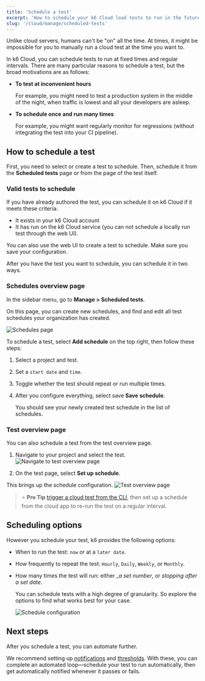 ```yaml
---
title: 'Schedule a test'
excerpt: 'How to schedule your k6 Cloud load tests to run in the future and at regular intervals.'
slug: '/cloud/manage/scheduled-tests'
---
```


Unlike cloud servers, humans can't be "on" all the time.
At times, it might be impossible for you to manually run a cloud test at the time you want to.

In k6 Cloud, you can schedule tests to run at fixed times and regular intervals.
There are many particular reasons to schedule a test, but the broad motivations are as follows:

- **To test at inconvenient hours**

  For example, you might need to test a production system in the middle of the night, when traffic is lowest and all your developers are asleep.

- **To schedule once and run many times**

  For example, you might want regularly monitor for regressions (without integrating the test into your CI pipeline).

## How to schedule a test

First, you need to select or create a test to schedule.
Then, schedule it from the **Scheduled tests** page or from the page of the test itself.

### Valid tests to schedule

If you have already authored the test, you can schedule it on k6 Cloud if it meets these criteria:

- It exists in your k6 Cloud account
- It has run on the k6 Cloud service
  (you can not schedule a locally run test through the web UI).

You can also use the web UI to create a test to schedule.
Make sure you save your configuration.

After you have the test you want to schedule, you can schedule it in two ways.

### Schedules overview page

In the sidebar menu, go to **Manage > Scheduled tests**.

On this page, you can create new schedules, and find and edit all test schedules your organization has created.

![Schedules page](./images/Scheduling-a-test/schedules-page.png)

To schedule a test, select **Add schedule** on the top right, then follow these steps:

1. Select a project and test.
1. Set a `start date` and `time`.
1. Toggle whether the test should repeat or run multiple times.
1. After you configure everything, select save **Save schedule**.

   You should see your newly created test schedule in the list of schedules.

### Test overview page

You can also schedule a test from the test overview page.

1. Navigate to your project and select the test.
![Navigate to test overview page](./images/Scheduling-a-test/goto-test-overview-page.png)

1. On the test page, select **Set up schedule**.

  This brings up the schedule configuration.
![Test overview page](./images/Scheduling-a-test/test-overview-page.png)

<!-- Scheduling is a great tool for re-running  -->

> ⭐ **Pro Tip**
> [trigger a cloud test from the CLI](/cloud/creating-and-running-a-test/cloud-tests-from-the-cli), then set up a schedule from the cloud app to re-run the test on a regular interval.


## Scheduling options

However you schedule your test, k6 provides the following options:

- When to run the test: `now` or at a `later date`.
- How frequently to repeat the test: `Hourly`, `Daily`, `Weekly`, or `Monthly`.
- How many times the test will run: either __a set number_, or _stopping after a set date_.

  You can schedule tests with a high degree of granularity.
  So explore the options to find what works best for your case.

  ![Schedule configuration](./images/Scheduling-a-test/schedule-configuration.png)

## Next steps

After you schedule a test, you can automate further.

We recommend setting up [notifications](/cloud/manage/notifications) and [thresholds](/using-k6/thresholds).
With these, you can complete an automated loop&mdash;schedule your test to run automatically, then get automatically notified whenever it passes or fails.

